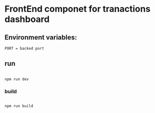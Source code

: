 # FrontEnd componet for tranactions dashboard

## Environment variables:

```bash
PORT = backed port
```

## run

```bash

npm run dev

```

### build

```bash

npm run build

```
